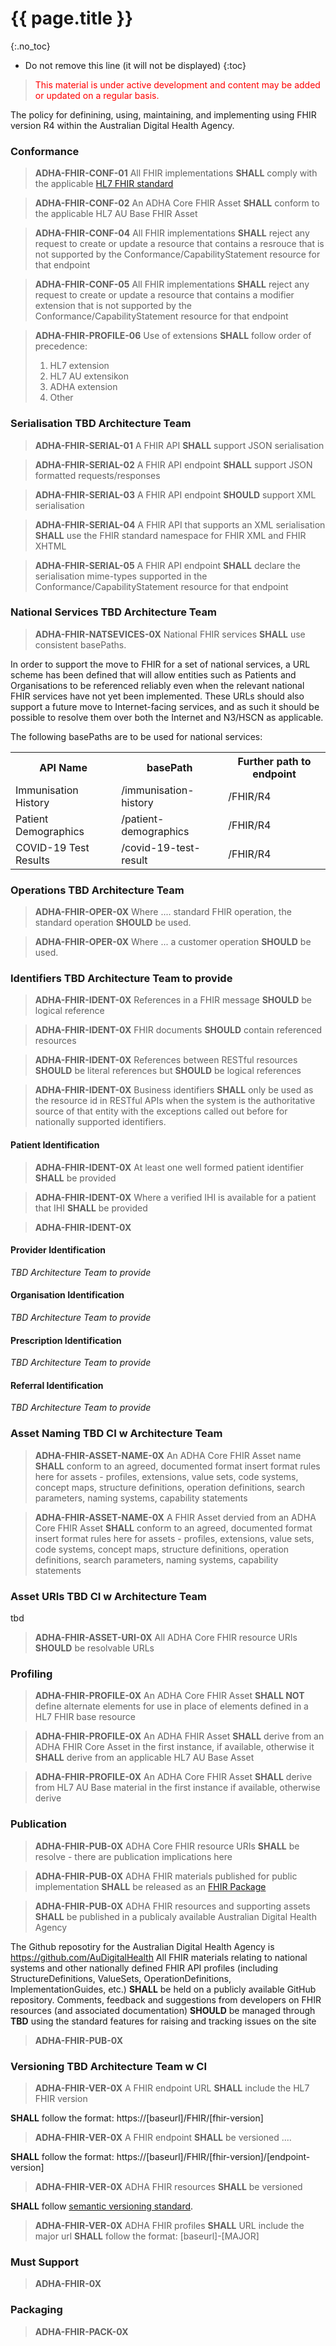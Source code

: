 # {{ page.title }}
{:.no_toc}
<!-- TOC  the css styling for this is \pages\assets\css\project.css under 'markdown-toc'-->
* Do not remove this line (it will not be displayed)
{:toc}

> <p style="color:#ff0000;">This material is under active development and content may be added or updated on a regular basis.</p>


The policy for definining, using, maintaining, and implementing using FHIR version R4 within the Australian Digital Health Agency.

### Conformance


> **ADHA-FHIR-CONF-01** All FHIR implementations **SHALL** comply with the applicable [HL7 FHIR standard](https://www.hl7.org/fhir/)

> **ADHA-FHIR-CONF-02** An ADHA Core FHIR Asset **SHALL** conform to the applicable HL7 AU Base FHIR Asset
 
> **ADHA-FHIR-CONF-04** All FHIR implementations **SHALL** reject any request to create or update a resource that contains a resrouce that is not supported by the Conformance/CapabilityStatement resource for that endpoint

> **ADHA-FHIR-CONF-05** All FHIR implementations **SHALL** reject any request to create or update a resource that contains a modifier extension that is not supported by the Conformance/CapabilityStatement resource for that endpoint

> **ADHA-FHIR-PROFILE-06** Use of extensions **SHALL** follow order of precedence:
> 1. HL7 extension
> 2. HL7 AU extensikon
> 3. ADHA extension
> 4. Other

### Serialisation TBD Architecture Team

> **ADHA-FHIR-SERIAL-01** A FHIR API **SHALL** support JSON serialisation

> **ADHA-FHIR-SERIAL-02** A FHIR API endpoint **SHALL** support JSON formatted requests/responses

> **ADHA-FHIR-SERIAL-03** A FHIR API endpoint **SHOULD** support XML serialisation

> **ADHA-FHIR-SERIAL-04** A FHIR API that supports an XML serialisation **SHALL** use the FHIR standard namespace for FHIR XML and FHIR XHTML 

> **ADHA-FHIR-SERIAL-05** A FHIR API endpoint **SHALL** declare the serialisation mime-types supported in the Conformance/CapabilityStatement resource for that endpoint


### National Services TBD Architecture Team

> **ADHA-FHIR-NATSEVICES-0X** National FHIR services **SHALL** use consistent basePaths.

In order to support the move to FHIR for a set of national services, a URL scheme has been defined that will allow entities such as Patients and Organisations to be referenced reliably even when the relevant national FHIR services have not yet been implemented. These URLs should also support a future move to Internet-facing services, and as such it should be possible to resolve them over both the Internet and N3/HSCN as applicable.

The following basePaths are to be used for national services:

<table class="list" width="100%">
    <tr>
        <th>API Name</th>
        <th>basePath</th>
        <th>Further path to endpoint</th>
    </tr>
    <tr>
        <td>Immunisation History</td>
        <td>/immunisation-history</td>
        <td>/FHIR/R4</td>
    </tr>
    <tr>
        <td>Patient Demographics</td>
        <td>/patient-demographics</td>
        <td>/FHIR/R4</td>
    </tr>
    <tr>
        <td>COVID-19 Test Results</td>
        <td>/covid-19-test-result</td>
        <td>/FHIR/R4</td>
    </tr>
</table>



### Operations TBD Architecture Team

> **ADHA-FHIR-OPER-0X** Where .... standard FHIR operation, the standard operation **SHOULD** be used.

> **ADHA-FHIR-OPER-0X** Where ... a customer operation **SHOULD** be used.



### Identifiers TBD Architecture Team to provide


> **ADHA-FHIR-IDENT-0X** References in a FHIR message **SHOULD** be logical reference

> **ADHA-FHIR-IDENT-0X** FHIR documents **SHOULD** contain referenced resources 

> **ADHA-FHIR-IDENT-0X** References between RESTful resources **SHOULD** be literal references but **SHOULD** be logical references

> **ADHA-FHIR-IDENT-0X** Business identifiers **SHALL** only be used as the resource id in RESTful APIs when the system is the authoritative source of that entity with the exceptions called out before for nationally supported identifiers.



#### Patient Identification

> **ADHA-FHIR-IDENT-0X** At least one well formed patient identifier **SHALL** be provided

> **ADHA-FHIR-IDENT-0X** Where a verified IHI is available for a patient that IHI **SHALL** be provided

> **ADHA-FHIR-IDENT-0X** 



#### Provider Identification

*TBD Architecture Team to provide*



#### Organisation Identification

*TBD Architecture Team to provide*



#### Prescription Identification

*TBD Architecture Team to provide*



#### Referral Identification 

*TBD Architecture Team to provide*




### Asset Naming TBD CI w Architecture Team

> **ADHA-FHIR-ASSET-NAME-0X** An ADHA Core FHIR Asset name **SHALL** conform to an agreed, documented format
insert format rules here for assets - profiles, extensions, value sets, code systems, concept maps, structure definitions, operation definitions, search parameters, naming systems, capability statements

> **ADHA-FHIR-ASSET-NAME-0X** A FHIR Asset dervied from an ADHA Core FHIR Asset **SHALL** conform to an agreed, documented format
insert format rules here for assets - profiles, extensions, value sets, code systems, concept maps, structure definitions, operation definitions, search parameters, naming systems, capability statements



### Asset URIs TBD CI w Architecture Team

tbd

> **ADHA-FHIR-ASSET-URI-0X** All ADHA Core FHIR resource URIs **SHOULD** be resolvable URLs



### Profiling

> **ADHA-FHIR-PROFILE-0X** An ADHA Core FHIR Asset **SHALL NOT** define alternate elements for use in place of elements defined in a HL7 FHIR base resource

> **ADHA-FHIR-PROFILE-0X** An ADHA FHIR Asset **SHALL** derive from an ADHA FHIR Core Asset in the first instance, if available, otherwise it **SHALL** derive from an applicable HL7 AU Base Asset  

> **ADHA-FHIR-PROFILE-0X** An ADHA Core FHIR Asset **SHALL** derive from HL7 AU Base material in the first instance if available, otherwise derive

### Publication 

> **ADHA-FHIR-PUB-0X** ADHA Core FHIR resource URIs **SHALL** be resolve - there are publication implications here

> **ADHA-FHIR-PUB-0X** ADHA FHIR materials published for public implementation **SHALL** be released as an [FHIR Package](https://registry.fhir.org/learn)

> **ADHA-FHIR-PUB-0X** ADHA FHIR resources and supporting assets **SHALL** be published in a publicaly available Australian Digital Health Agency

The Github reposotiry for the Australian Digital Health Agency is https://github.com/AuDigitalHealth
All FHIR materials relating to national systems and other nationally defined FHIR API profiles (including StructureDefinitions, ValueSets, OperationDefinitions, ImplementationGuides, etc.) **SHALL** be held on a publicly available GitHub repository.
Comments, feedback and suggestions from developers on FHIR resources (and associated documentation) **SHOULD** be managed through **TBD** using the standard features for raising and tracking issues on the site

> **ADHA-FHIR-PUB-0X**



### Versioning TBD Architecture Team w CI

> **ADHA-FHIR-VER-0X** A FHIR endpoint URL **SHALL** include the HL7 FHIR version

**SHALL** follow the format: https://[baseurl]/FHIR/[fhir-version]

> **ADHA-FHIR-VER-0X** A FHIR endpoint **SHALL** be versioned ....

**SHALL** follow the format: https://[baseurl]/FHIR/[fhir-version]/[endpoint-version]

> **ADHA-FHIR-VER-0X** ADHA FHIR resources **SHALL** be versioned 

**SHALL** follow [semantic versioning standard](https://semver.org/).

> **ADHA-FHIR-VER-0X** ADHA FHIR profiles **SHALL** URL include the major url
**SHALL** follow the format: [baseurl]-[MAJOR] 

### Must Support

> **ADHA-FHIR-0X**

### Packaging

> **ADHA-FHIR-PACK-0X**


